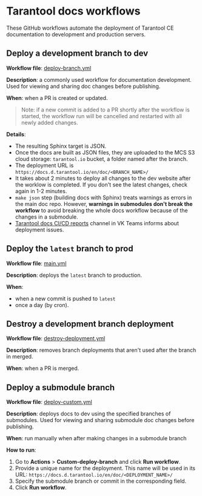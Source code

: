 # Tarantool docs workflows

These GitHub workflows automate the deployment of Tarantool CE documentation
to development and production servers.

## Deploy a development branch to dev

**Workflow file**: [deploy-branch.yml](https://github.com/tarantool/doc/blob/latest/.github/workflows/deploy-branch.yml)

**Description**: a commonly used workflow for documentation development.
Used for viewing and sharing doc changes before publishing.

**When**: when a PR is created or updated.

> Note: if a new commit is added to a PR shortly after the workflow is started, the workflow run
> will be cancelled and restarted with all newly added changes.

**Details**:

* The resulting Sphinx target is JSON.
* Once the docs are built as JSON files, they are uploaded to the MCS S3 cloud storage: `tarantool.io`
  bucket, a folder named after the branch.
* The deployment URL is `https://docs.d.tarantool.io/en/doc/<BRANCH_NAME>/`
* It takes about 2 minutes to deploy all changes to the dev website after the worklow is completed.
  If you don't see the latest changes, check again in 1-2 minutes. 
* `make json` step (building docs with Sphinx) treats warnings as errors in the main doc repo.
  However, **warnings in submodules don't break the workflow** to avoid breaking the whole docs
  workflow because of the changes in a submodule. 
* [Tarantool docs CI/CD reports](https://u.internal.myteam.mail.ru/profile/tt_docs_cicd_reports) channel
  in VK Teams informs about deployment issues.

## Deploy the `latest` branch to prod

**Workflow file**: [main.yml](https://github.com/tarantool/doc/blob/latest/.github/workflows/main.yml)

**Description**: deploys the `latest` branch to production.

**When**:
  * when a new commit is pushed to `latest`
  * once a day (by cron).

## Destroy a development branch deployment

**Workflow file**: [destroy-deployment.yml](https://github.com/tarantool/doc/blob/latest/.github/workflows/destroy-deployment.yml)

**Description**: removes branch deployments that aren't used after the branch in merged.

**When**: when a PR is merged.

## Deploy a submodule branch

**Workflow file**: [deploy-custom.yml](https://github.com/tarantool/doc/blob/latest/.github/workflows/deploy-custom.yml)

**Description**: deploys docs to dev using the specified branches of submodules.
Used for viewing and sharing submodule doc changes before publishing.

**When**: run manually when after making changes in a submodule branch

**How to run**:
1. Go to **Actions** > **Custom-deploy-branch** and click **Run workflow**.
2. Provide a unique name for the deployment. This name will be used in its URL:
  `https://docs.d.tarantool.io/en/doc/<DEPLOYMENT_NAME>/`
3. Specify the submodule branch or commit in the corresponding field.
4. Click **Run workflow**.
